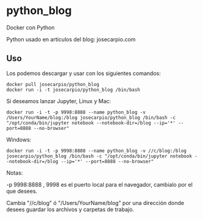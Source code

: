 # python_blog
Docker con Python 

Python usado en articulos del blog: josecarpio.com

Uso
-----

Los podemos descargar y usar con los siguientes comandos:

    docker pull josecarpio/python_blog
    docker run -i -t josecarpio/python_blog /bin/bash
    
Si deseamos lanzar Jupyter, Linux y Mac:

    docker run -i -t -p 9998:8888 --name python_blog -v /Users/YourName/blog:/blog josecarpio/python_blog /bin/bash -c "/opt/conda/bin/jupyter notebook --notebook-dir=/blog --ip='*' --port=8888 --no-browser"
    
Windows:

    docker run -i -t -p 9998:8888 --name python_blog -v //c/blog:/blog josecarpio/python_blog /bin/bash -c "/opt/conda/bin/jupyter notebook --notebook-dir=/blog --ip='*' --port=8888 --no-browser"

Notas:

-p 9998:8888 , 9998 es el puerto local para el navegador, cambialo por el que desees.

Cambia "//c/blog" ó "/Users/YourName/blog" por una dirección donde desees guardar los archivos y carpetas de trabajo.
